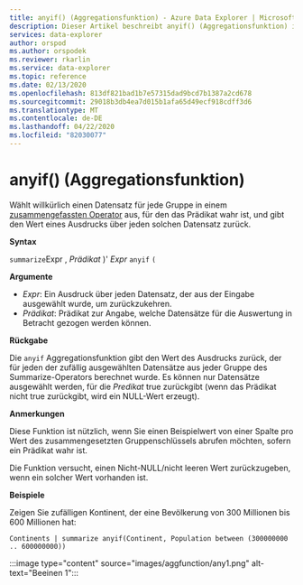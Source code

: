 ```yaml
---
title: anyif() (Aggregationsfunktion) - Azure Data Explorer | Microsoft Docs
description: Dieser Artikel beschreibt anyif() (Aggregationsfunktion) in Azure Data Explorer.
services: data-explorer
author: orspod
ms.author: orspodek
ms.reviewer: rkarlin
ms.service: data-explorer
ms.topic: reference
ms.date: 02/13/2020
ms.openlocfilehash: 813df821bad1b7e57315dad9bcd7b1387a2cd678
ms.sourcegitcommit: 29018b3db4ea7d015b1afa65d49ecf918cdff3d6
ms.translationtype: MT
ms.contentlocale: de-DE
ms.lasthandoff: 04/22/2020
ms.locfileid: "82030077"
---
```

# <a name="anyif-aggregation-function"></a>anyif() (Aggregationsfunktion)

Wählt willkürlich einen Datensatz für jede Gruppe in einem [zusammengefassten Operator](summarizeoperator.md) aus, für den das Prädikat wahr ist, und gibt den Wert eines Ausdrucks über jeden solchen Datensatz zurück.

**Syntax**

`summarize`Expr , *Prädikat* )' *Expr* `anyif` `(`

**Argumente**

* *Expr*: Ein Ausdruck über jeden Datensatz, der aus der Eingabe ausgewählt wurde, um zurückzukehren.
* *Prädikat*: Prädikat zur Angabe, welche Datensätze für die Auswertung in Betracht gezogen werden können.

**Rückgabe**

Die `anyif` Aggregationsfunktion gibt den Wert des Ausdrucks zurück, der für jeden der zufällig ausgewählten Datensätze aus jeder Gruppe des Summarize-Operators berechnet wurde. Es können nur Datensätze ausgewählt werden, für die *Predikat* true zurückgibt (wenn das Prädikat nicht true zurückgibt, wird ein NULL-Wert erzeugt).

**Anmerkungen**

Diese Funktion ist nützlich, wenn Sie einen Beispielwert von einer Spalte pro Wert des zusammengesetzten Gruppenschlüssels abrufen möchten, sofern ein Prädikat wahr ist.

Die Funktion versucht, einen Nicht-NULL/nicht leeren Wert zurückzugeben, wenn ein solcher Wert vorhanden ist.

**Beispiele**

Zeigen Sie zufälligen Kontinent, der eine Bevölkerung von 300 Millionen bis 600 Millionen hat:

```kusto
Continents | summarize anyif(Continent, Population between (300000000 .. 600000000))
```

:::image type="content" source="images/aggfunction/any1.png" alt-text="Beeinen 1":::
